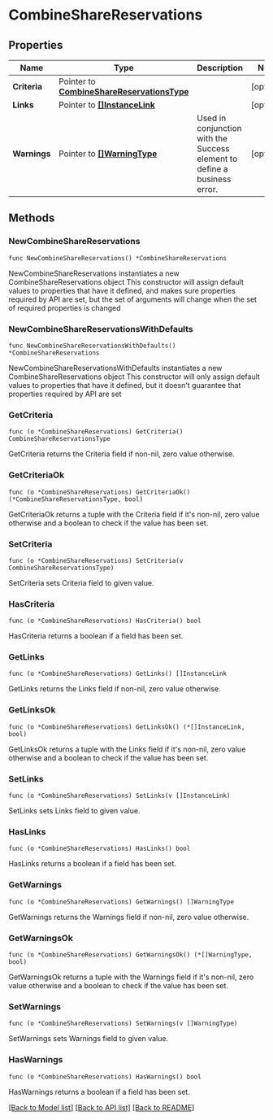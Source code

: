 # CombineShareReservations

## Properties

Name | Type | Description | Notes
------------ | ------------- | ------------- | -------------
**Criteria** | Pointer to [**CombineShareReservationsType**](CombineShareReservationsType.md) |  | [optional] 
**Links** | Pointer to [**[]InstanceLink**](InstanceLink.md) |  | [optional] 
**Warnings** | Pointer to [**[]WarningType**](WarningType.md) | Used in conjunction with the Success element to define a business error. | [optional] 

## Methods

### NewCombineShareReservations

`func NewCombineShareReservations() *CombineShareReservations`

NewCombineShareReservations instantiates a new CombineShareReservations object
This constructor will assign default values to properties that have it defined,
and makes sure properties required by API are set, but the set of arguments
will change when the set of required properties is changed

### NewCombineShareReservationsWithDefaults

`func NewCombineShareReservationsWithDefaults() *CombineShareReservations`

NewCombineShareReservationsWithDefaults instantiates a new CombineShareReservations object
This constructor will only assign default values to properties that have it defined,
but it doesn't guarantee that properties required by API are set

### GetCriteria

`func (o *CombineShareReservations) GetCriteria() CombineShareReservationsType`

GetCriteria returns the Criteria field if non-nil, zero value otherwise.

### GetCriteriaOk

`func (o *CombineShareReservations) GetCriteriaOk() (*CombineShareReservationsType, bool)`

GetCriteriaOk returns a tuple with the Criteria field if it's non-nil, zero value otherwise
and a boolean to check if the value has been set.

### SetCriteria

`func (o *CombineShareReservations) SetCriteria(v CombineShareReservationsType)`

SetCriteria sets Criteria field to given value.

### HasCriteria

`func (o *CombineShareReservations) HasCriteria() bool`

HasCriteria returns a boolean if a field has been set.

### GetLinks

`func (o *CombineShareReservations) GetLinks() []InstanceLink`

GetLinks returns the Links field if non-nil, zero value otherwise.

### GetLinksOk

`func (o *CombineShareReservations) GetLinksOk() (*[]InstanceLink, bool)`

GetLinksOk returns a tuple with the Links field if it's non-nil, zero value otherwise
and a boolean to check if the value has been set.

### SetLinks

`func (o *CombineShareReservations) SetLinks(v []InstanceLink)`

SetLinks sets Links field to given value.

### HasLinks

`func (o *CombineShareReservations) HasLinks() bool`

HasLinks returns a boolean if a field has been set.

### GetWarnings

`func (o *CombineShareReservations) GetWarnings() []WarningType`

GetWarnings returns the Warnings field if non-nil, zero value otherwise.

### GetWarningsOk

`func (o *CombineShareReservations) GetWarningsOk() (*[]WarningType, bool)`

GetWarningsOk returns a tuple with the Warnings field if it's non-nil, zero value otherwise
and a boolean to check if the value has been set.

### SetWarnings

`func (o *CombineShareReservations) SetWarnings(v []WarningType)`

SetWarnings sets Warnings field to given value.

### HasWarnings

`func (o *CombineShareReservations) HasWarnings() bool`

HasWarnings returns a boolean if a field has been set.


[[Back to Model list]](../README.md#documentation-for-models) [[Back to API list]](../README.md#documentation-for-api-endpoints) [[Back to README]](../README.md)


